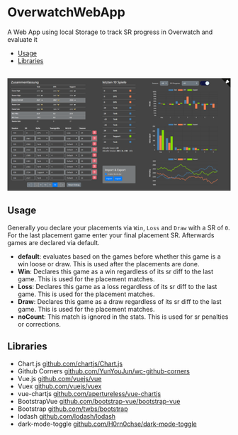 # OverwatchWebApp
A Web App using local Storage to track SR progress in Overwatch and evaluate it

 * [Usage](#usage)
 * [Libraries](#libraries)

<br>

<img src="./screenshots/image.png" title="Screenshot" />

## Usage

Generally you declare your placements via `Win`, `Loss` and `Draw` with a SR of `0`. For the last placement game enter your final placement SR. Afterwards games are declared via default.
 * __default__: evaluates based on the games before whether this game is a win loose or draw. This is used after the placements are done.
 * __Win__: Declares this game as a win regardless of its sr diff to the last game. This is used for the placement matches.
 * __Loss__: Declares this game as a loss regardless of its sr diff to the last game. This is used for the placement matches.
 * __Draw__: Declares this game as a draw regardless of its sr diff to the last game. This is used for the placement matches.
 * __noCount__: This match is ignored in the stats. This is used for sr penalties or corrections.

## Libraries
 * Chart.js [github.com/chartjs/Chart.js](https://github.com/chartjs/Chart.js)
 * Github Corners [github.com/YunYouJun/wc-github-corners](https://github.com/YunYouJun/wc-github-corners)
 * Vue.js [github.com/vuejs/vue](https://github.com/vuejs/vue)
 * Vuex [github.com/vuejs/vuex](https://github.com/vuejs/vuex)
 * vue-chartjs [github.com/apertureless/vue-chartjs](https://github.com/apertureless/vue-chartjs)
 * BootstrapVue [github.com/bootstrap-vue/bootstrap-vue](https://github.com/bootstrap-vue/bootstrap-vue)
 * Bootstrap [github.com/twbs/bootstrap](https://github.com/twbs/bootstrap)
 * lodash [github.com/lodash/lodash](https://github.com/lodash/lodash)
 * dark-mode-toggle [github.com/H0rn0chse/dark-mode-toggle](https://github.com/H0rn0chse/dark-mode-toggle)